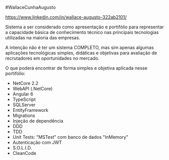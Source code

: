 #WallaceCunhaAugusto

https://www.linkedin.com/in/wallace-augusto-322ab2101/

Sistema a ser considerado como apresentação e portifólio para representar a capacidade básica de conhecimento técnico nas principais tecnologias utilizadas na maioria das empresas. 

A intenção não é ter um sistema COMPLETO, mas sim apenas algumas aplicações tecnológicas simples, didáticas e objetivas para avaliação de recrutadores em oportunidades no mercado. 

O que poderá encontrar de forma simples e objetiva aplicada nesse portifólio: 

- NetCore 2.2
- WebAPI (.NetCore)
- Angular 6
- TypeScript 
- SQLServer 
- EntityFramework 
- Migrations 
- Injeção de dependência 
- DDD
- TDD
- Unit Tests: "MSTest" com banco de dados "InMemory"
- Autenticação com JWT 
- S.O.L.I.D. 
- CleanCode 
